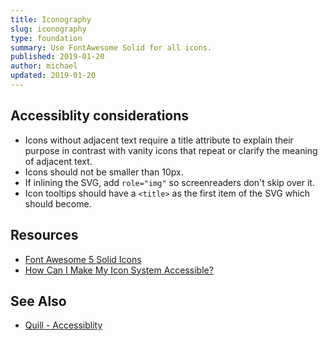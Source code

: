 ```yaml
---
title: Iconography
slug: iconography
type: foundation
summary: Use FontAwesome Solid for all icons.
published: 2019-01-20
author: michael
updated: 2019-01-20
---
```


## Accessiblity considerations
* Icons without adjacent text require a title attribute to explain their purpose in contrast with vanity icons that repeat or clarify the meaning of adjacent text.
* Icons should not be smaller than 10px.
* If inlining the SVG, add `role="img"` so screenreaders don't skip over it.
* Icon tooltips should have a `<title>` as the first item of the SVG which should become.

## Resources
* [Font Awesome 5 Solid Icons](https://fontawesome.com/icons?d=gallery&s=solid)
* [How Can I Make My Icon System Accessible?](https://css-tricks.com/can-make-icon-system-accessible/)

## See Also
* [Quill - Accessiblity](/accessibility)